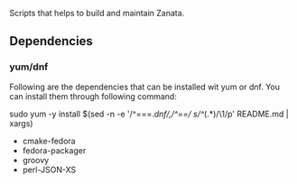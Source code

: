 Scripts that helps to build and maintain Zanata.

## Dependencies

### yum/dnf
Following are the dependencies that can be installed wit yum or dnf.
You can install them through following command:

sudo yum -y install $(sed -n -e '/^===.*dnf/,/^==/ s/^*\(.*\)/\1/p' README.md | xargs)

* cmake-fedora
* fedora-packager
* groovy
* perl-JSON-XS

